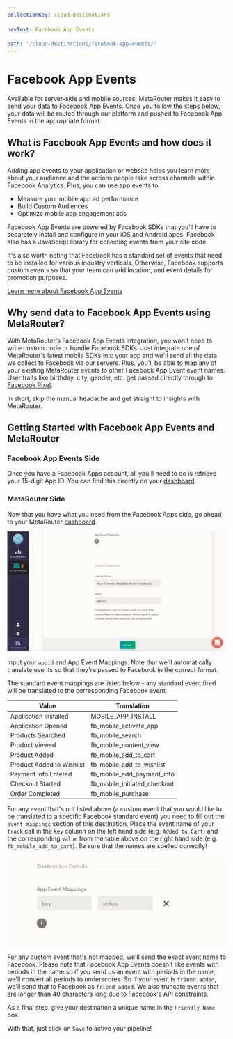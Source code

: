 ```yaml
---
collectionKey: cloud-destinations

navText: Facebook App Events

path: '/cloud-destinations/facebook-app-events/'
---
```


# Facebook App Events

Available for server-side and mobile sources, MetaRouter makes it easy to send your data to Facebook App Events. Once you follow the steps below, your data will be routed through our platform and pushed to Facebook App Events in the appropriate format.

## What is Facebook App Events and how does it work?

Adding app events to your application or website helps you learn more about your audience and the actions people take across channels within Facebook Analytics. Plus, you can use app events to:

- Measure your mobile app ad performance
- Build Custom Audiences
- Optimize mobile app engagement ads

Facebook App Events are powered by Facebook SDKs that you'll have to separately install and configure in your iOS and Android apps. Facebook also has a JavaScript library for collecting events from your site code.

It's also worth noting that Facebook has a standard set of events that need to be installed for various industry verticals. Otherwise, Facebook supports custom events so that your team can add location, and event details for promotion purposes.

[Learn more about Facebook App Events](https://developers.facebook.com/docs/app-events)

## Why send data to Facebook App Events using MetaRouter?

With MetaRouter's Facebook App Events integration, you won't need to write custom code or bundle Facebook SDKs. Just integrate one of MetaRouter's latest mobile SDKs into your app and we'll send all the data we collect to Facebook via our servers. Plus, you'll be able to map any of your existing MetaRouter events to other Facebook App Event event names. User traits like birthday, city, gender, etc. get passed directly through to [Facebook Pixel](/cloud-destinations/facebook-pixel/).

In short, skip the manual headache and get straight to insights with MetaRouter.

## Getting Started with Facebook App Events and MetaRouter

### Facebook App Events Side

Once you have a Facebook Apps account, all you'll need to do is retrieve your 15-digit App ID. You can find this directly on your [dashboard](https://developers.facebook.com/apps/).

### MetaRouter Side

Now that you have what you need from the Facebook Apps side, go ahead to your MetaRouter [dashboard](https://app.metarouter.io/login).

![facebook-apps1](/images/facebook-apps1v2.PNG)

Input your `appid` and App Event Mappings. Note that we'll automatically translate events so that they're passed to Facebook in the correct format.

The standard event mappings are listed below - any standard event fired will be translated to the corresponding Facebook event.

| Value                     | Translation                  |
| ------------------------- | ---------------------------- |
| Application Installed     | MOBILE_APP_INSTALL           |
| Application Opened        | fb_mobile_activate_app       |
| Products Searched         | fb_mobile_search             |
| Product Viewed            | fb_mobile_content_view       |
| Product Added             | fb_mobile_add_to_cart        |
| Product Added to Wishlist | fb_mobile_add_to_wishlist    |
| Payment Info Entered      | fb_mobile_add_payment_info   |
| Checkout Started          | fb_mobile_initiated_checkout |
| Order Completed           | fb_mobile_purchase           |

For any event that's not listed above (a custom event that you would like to be translated to a specific Facebook standard event) you need to fill out the `event mappings` section of this destination. Place the event name of your `track` call in the `key` column on the left hand side (e.g. `Added to Cart`) and the corresponding `value` from the table above on the right hand side (e.g. `fb_mobile_add_to_cart`). Be sure that the names are spelled correctly!

![facebook-apps-event-mapping](/images/facebook-apps-event-mapping.png)

For any custom event that's not mapped, we'll send the exact event name to Facebook. Please note that Facebook App Events doesn't like events with periods in the name so if you send us an event with periods in the name, we'll convert all periods to underscores. So if your event is `friend.added`, we'll send that to Facebook as `friend_added`. We also truncate events that are longer than 40 characters long due to Facebook's API constraints.

As a final step, give your destination a unique name in the `Friendly Name` box.

With that, just click on `Save` to active your pipeline!
